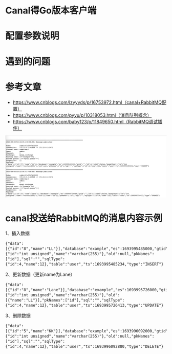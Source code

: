 
# Canal得Go版本客户端

# 配置参数说明

# 遇到的问题

# 参考文章
- https://www.cnblogs.com/lzyyyds/p/16753972.html（canal+RabbitMQ配置）
- https://www.cnblogs.com/pyyu/p/10318053.html（消息队列概念）
- https://www.cnblogs.com/baby123/p/11849650.html（RabbitMQ调试插件）

![Alt text](image.png)

# canal投送给RabbitMQ的消息内容示例
1、插入数据
```
{"data":[{"id":"8","name":"LL"}],"database":"example","es":1693995485000,"gtid":"","id":4,"isDdl":false,"mysqlType":{"id":"int unsigned","name":"varchar(255)"},"old":null,"pkNames":["id"],"sql":"","sqlType":{"id":4,"name":12},"table":"user","ts":1693995485234,"type":"INSERT"}
```
2、更新数据（更新name为Lane）
```
{"data":[{"id":"8","name":"Lane"}],"database":"example","es":1693995726000,"gtid":"","id":5,"isDdl":false,"mysqlType":{"id":"int unsigned","name":"varchar(255)"},"old":[{"name":"LL"}],"pkNames":["id"],"sql":"","sqlType":{"id":4,"name":12},"table":"user","ts":1693995726413,"type":"UPDATE"}
```
3、删除数据
```
{"data":[{"id":"5","name":"KK"}],"database":"example","es":1693996092000,"gtid":"","id":6,"isDdl":false,"mysqlType":{"id":"int unsigned","name":"varchar(255)"},"old":null,"pkNames":["id"],"sql":"","sqlType":{"id":4,"name":12},"table":"user","ts":1693996092880,"type":"DELETE"}
```